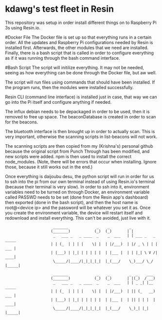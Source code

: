 # kdawg's test fleet in Resin
This repository was setup in order install different things on to Raspberry Pi 3s using Resin.io.

#Docker File
The Docker file is set up so that everything runs in a certain order. All the updates and Raspberry Pi configurations needed by Resin is installed first. Afterwards, the other modules that we need are installed. Finally, there is a bash script that is called in order to configure everything as if it was running through the bash command interface.

#Bash Script
The script will initilize everything. It may not be needed, seeing as how everything can be done through the Docker file, but aw well.

The script will run files using commands that should have been installed. If the program runs, then the modules were installed successfully.

Resin CLI (command line interface) is installed just in case, that way we can go into the Pi itself and configure anything if needed.

The influx debian needs to be depackaged in order to be used, then it is removed to free up space. The beaconDatabase is created in order to scan for the beacons.

The bluetooth interface is then brought up in order to actually scan. This is very important, otherwise the scanning scripts in list-beacons will not work.

The scanning scripts are then copied from my (Krishna's) personal github because the original script from Punch Through has been modified, and new scripts were added. npm is then used to install the correct node_modules. (Note, there will be errors that occur when installing. Ignore those, because it still works out in the end.)

Once everything is daijoubu desu, the python script will run in order for us to ssh into the pi from our own terminal instead of using Resin.io's terminal (because their terminal is very slow). In order to ssh into it, environment variables need to be turned on through Docker, an environment variable called PASSWD needs to be set (done from the Resin app's dashboard) then exported (done in the bash script), and then the host name is root@\<device ip\> and the password will be whatever you set it as. Once you create the environment variable, the device will restart itself and redownload and install everything. This can't be avoided, just live with it.

```
                      _______             _    _         _
                     (_______)           (_)  (_)       | |
                      _   ___ _   _ ____  _    _  ___   | | ___ _   _ _____
                     | | (_  | | | |    \| |  | |/___)  | |/ _ \ | | | ___ |
                     | |___) | |_| | | | | |  | |___ |  | | |_| \ V /| ____|
                      \_____/|____/|_|_|_|_|  |_(___/    \_)___/ \_/ |_____|

                      _______             _    _         _  _    ___
                     (_______)           (_)  (_)       | |(_)  / __)
                      _   ___ _   _ ____  _    _  ___   | | _ _| |__ _____
                     | | (_  | | | |    \| |  | |/___)  | || (_   __) ___ |
                     | |___) | |_| | | | | |  | |___ |  | || | | |  | ____|
                      \_____/|____/|_|_|_|_|  |_(___/    \_)_| |_|  |_____|
                                 
                                       
                                                       
```
 